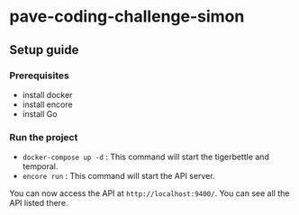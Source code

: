 # pave-coding-challenge-simon



## Setup guide

### Prerequisites

- install docker
- install encore
- install Go

### Run the project

- `docker-compose up -d` : This command will start the tigerbettle and temporal. 
- `encore run` : This command will start the API server.

    

You can now access the API at `http://localhost:9400/`. You can see all the API listed there. 

